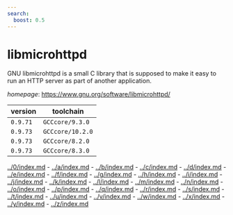 ```yaml
---
search:
  boost: 0.5
---
```

# libmicrohttpd

GNU libmicrohttpd is a small C library that is supposed to make it easy to run  an HTTP server as part of another application.

*homepage*: <https://www.gnu.org/software/libmicrohttpd/>

version | toolchain
--------|----------
``0.9.71`` | ``GCCcore/9.3.0``
``0.9.73`` | ``GCCcore/10.2.0``
``0.9.73`` | ``GCCcore/8.2.0``
``0.9.73`` | ``GCCcore/8.3.0``

[../0/index.md](0) - [../a/index.md](a) - [../b/index.md](b) - [../c/index.md](c) - [../d/index.md](d) - [../e/index.md](e) - [../f/index.md](f) - [../g/index.md](g) - [../h/index.md](h) - [../i/index.md](i) - [../j/index.md](j) - [../k/index.md](k) - [../l/index.md](l) - [../m/index.md](m) - [../n/index.md](n) - [../o/index.md](o) - [../p/index.md](p) - [../q/index.md](q) - [../r/index.md](r) - [../s/index.md](s) - [../t/index.md](t) - [../u/index.md](u) - [../v/index.md](v) - [../w/index.md](w) - [../x/index.md](x) - [../y/index.md](y) - [../z/index.md](z)

